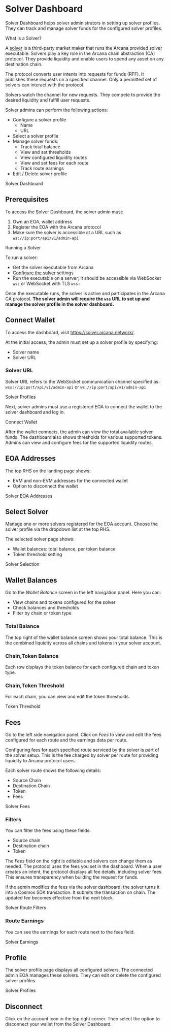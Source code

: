 # Solver Dashboard

Solver Dashboard helps solver administrators in setting up solver profiles. They can track and manage solver funds for the configured solver profiles.

What is a Solver?

A [solver](../../concepts/ca/solver/) is a third-party market maker that runs the Arcana provided solver executable. Solvers play a key role in the Arcana chain abstraction (CA) protocol. They provide liquidity and enable users to spend any asset on any destination chain.

The protocol converts user intents into requests for funds (RFF). It publishes these requests on a specified channel. Only a permitted set of solvers can interact with the protocol.

Solvers watch the channel for new requests. They compete to provide the desired liquidity and fulfill user requests.

Solver admins can perform the following actions:

- Configure a solver profile
  - Name
  - URL
- Select a solver profile
- Manage solver funds:
  - Track total balance
  - View and set thresholds
  - View configured liquidity routes
  - View and set fees for each route
  - Track route earnings
- Edit / Delete solver profile

Solver Dashboard

## Prerequisites

To access the Solver Dashboard, the solver admin must:

1. Own an EOA, wallet address
1. Register the EOA with the Arcana protocol
1. Make sure the solver is accessible at a URL such as `ws://ip:port/api/v1/admin-api`

Running a Solver

To run a solver:

- Get the solver executable from Arcana
- [Configure the solver](../solver-config/) settings
- Run the executable on a server; it should be accessible via WebSocket `ws:` or WebSocket with TLS `wss:`

Once the executable runs, the solver is active and participates in the Arcana CA protocol. **The solver admin will require the `wss` URL to set up and manage the solver profile in the solver dashboard.**

## Connect Wallet

To access the dashboard, visit <https://solver.arcana.network/>.

At the initial access, the admin must set up a solver profile by specifying:

- Solver name
- Solver URL

### Solver URL

Solver URL refers to the WebSocket communication channel specified as: `wss://ip:port/api/v1/admin-api` or `ws://ip:port/api/v1/admin-api`

Solver Profiles

Next, solver admins must use a registered EOA to connect the wallet to the solver dashboard and log in.

Connect Wallet

After the wallet connects, the admin can view the total available solver funds. The dashboard also shows thresholds for various supported tokens. Admins can view and configure fees for the supported liquidity routes.

## EOA Addresses

The top RHS on the landing page shows:

- EVM and non-EVM addresses for the connected wallet
- Option to disconnect the wallet

Solver EOA Addresses

## Select Solver

Manage one or more solvers registered for the EOA account. Choose the solver profile via the dropdown list at the top RHS.

The selected solver page shows:

- Wallet balances: total balance, per token balance
- Token threshold setting

Solver Selection

## Wallet Balances

Go to the *Wallet Balance* screen in the left navigation panel. Here you can:

- View chains and tokens configured for the solver
- Check balances and thresholds
- Filter by chain or token type

### Total Balance

The top right of the wallet balance screen shows your total balance. This is the combined liquidity across all chains and tokens in your solver account.

### Chain,Token Balance

Each row displays the token balance for each configured chain and token type.

### Chain,Token Threshold

For each chain, you can view and edit the token thresholds.

Token Threshold

## Fees

Go to the left side navigation panel. Click on *Fees* to view and edit the fees configured for each route and the earnings data per route.

Configuring fees for each specified route serviced by the solver is part of the solver setup. This is the fee charged by solver per route for providing liquidity to Arcana protocol users.

Each solver route shows the following details:

- Source Chain
- Destination Chain
- Token
- Fees

Solver Fees

### Filters

You can filter the fees using these fields:

- Source chain
- Destination chain
- Token

The *Fees* field on the right is editable and solvers can change them as needed. The protocol uses the fees you set in the dashboard. When a user creates an intent, the protocol displays all fee details, including solver fees. This ensures transparency when building the request for funds.

If the admin modifies the fees via the solver dashboard, the solver turns it into a Cosmos SDK transaction. It submits the transaction on chain. The updated fee becomes effective from the next block.

Solver Route Filters

### Route Earnings

You can see the earnings for each route next to the fees field.

Solver Earnings

## Profile

The solver profile page displays all configured solvers. The connected admin EOA manages these solvers. They can edit or delete the configured solver profiles.

Solver Profiles

## Disconnect

Click on the account icon in the top right corner. Then select the option to disconnect your wallet from the Solver Dashboard.
